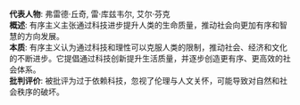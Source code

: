 
**代表人物**: 弗雷德·丘奇, 雷·库兹韦尔, 艾尔·芬克  
**概述**: 有序主义主张通过科技进步提升人类的生命质量，推动社会向更加有序和智慧的方向发展。  
**本质**: 有序主义认为通过科技和理性可以克服人类的限制，推动社会、经济和文化的不断进步。它提倡通过科技创新提升生活质量，并逐步创造更有序、更高效的社会体系。  
**批判评价**: 被批评为过于依赖科技，忽视了伦理与人文关怀，可能导致对自然和社会秩序的破坏。